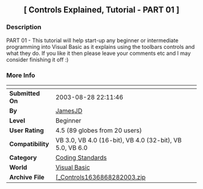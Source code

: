 ﻿<div align="center">

## \[ Controls Explained, Tutorial \- PART 01 \]


</div>

### Description

PART 01 - This tutorial will help start-up any beginner or intermediate programming into Visual Basic as it explains using the toolbars controls and what they do. If you like it then please leave your comments etc and I may consider finishing it off :)
 
### More Info
 


<span>             |<span>
---                |---
**Submitted On**   |2003-08-28 22:11:46
**By**             |[JamesJD](https://github.com/Planet-Source-Code/PSCIndex/blob/master/ByAuthor/jamesjd.md)
**Level**          |Beginner
**User Rating**    |4.5 (89 globes from 20 users)
**Compatibility**  |VB 3\.0, VB 4\.0 \(16\-bit\), VB 4\.0 \(32\-bit\), VB 5\.0, VB 6\.0
**Category**       |[Coding Standards](https://github.com/Planet-Source-Code/PSCIndex/blob/master/ByCategory/coding-standards__1-43.md)
**World**          |[Visual Basic](https://github.com/Planet-Source-Code/PSCIndex/blob/master/ByWorld/visual-basic.md)
**Archive File**   |[\[\_Controls1636868282003\.zip](https://github.com/Planet-Source-Code/jamesjd-controls-explained-tutorial-part-01__1-48055/archive/master.zip)








